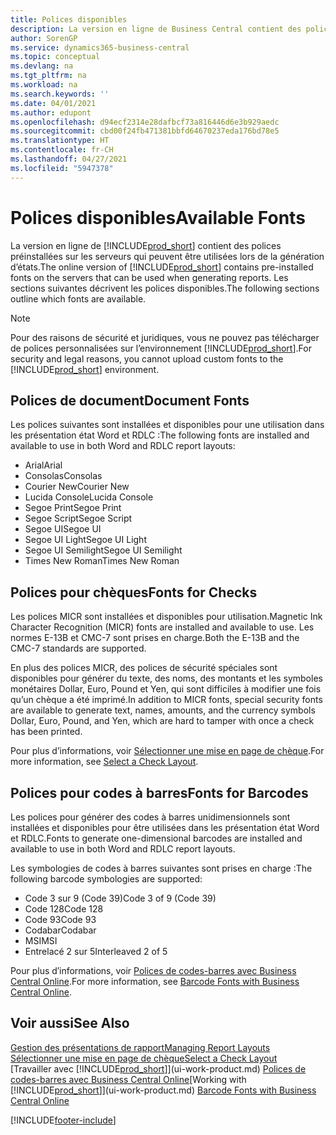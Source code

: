 ```yaml
---
title: Polices disponibles
description: La version en ligne de Business Central contient des polices préinstallées sur les serveurs qui peuvent être utilisées lors de la génération d’états.
author: SorenGP
ms.service: dynamics365-business-central
ms.topic: conceptual
ms.devlang: na
ms.tgt_pltfrm: na
ms.workload: na
ms.search.keywords: ''
ms.date: 04/01/2021
ms.author: edupont
ms.openlocfilehash: d94ecf2314e28dafbcf73a816446d6e3b929aedc
ms.sourcegitcommit: cbd00f24fb471381bbfd64670237eda176bd78e5
ms.translationtype: HT
ms.contentlocale: fr-CH
ms.lasthandoff: 04/27/2021
ms.locfileid: "5947378"
---
```

# <a name="available-fonts"></a><span data-ttu-id="e1fc1-103">Polices disponibles</span><span class="sxs-lookup"><span data-stu-id="e1fc1-103">Available Fonts</span></span>

<span data-ttu-id="e1fc1-104">La version en ligne de [!INCLUDE[prod_short](includes/prod_short.md)] contient des polices préinstallées sur les serveurs qui peuvent être utilisées lors de la génération d’états.</span><span class="sxs-lookup"><span data-stu-id="e1fc1-104">The online version of [!INCLUDE[prod_short](includes/prod_short.md)] contains pre-installed fonts on the servers that can be used when generating reports.</span></span> <span data-ttu-id="e1fc1-105">Les sections suivantes décrivent les polices disponibles.</span><span class="sxs-lookup"><span data-stu-id="e1fc1-105">The following sections outline which fonts are available.</span></span>

> [!NOTE]
> <span data-ttu-id="e1fc1-106">Pour des raisons de sécurité et juridiques, vous ne pouvez pas télécharger de polices personnalisées sur l’environnement [!INCLUDE[prod_short](includes/prod_short.md)].</span><span class="sxs-lookup"><span data-stu-id="e1fc1-106">For security and legal reasons, you cannot upload custom fonts to the [!INCLUDE[prod_short](includes/prod_short.md)] environment.</span></span>

## <a name="document-fonts"></a><span data-ttu-id="e1fc1-107">Polices de document</span><span class="sxs-lookup"><span data-stu-id="e1fc1-107">Document Fonts</span></span>

<span data-ttu-id="e1fc1-108">Les polices suivantes sont installées et disponibles pour une utilisation dans les présentation état Word et RDLC :</span><span class="sxs-lookup"><span data-stu-id="e1fc1-108">The following fonts are installed and available to use in both Word and RDLC report layouts:</span></span>

* <span data-ttu-id="e1fc1-109">Arial</span><span class="sxs-lookup"><span data-stu-id="e1fc1-109">Arial</span></span>
* <span data-ttu-id="e1fc1-110">Consolas</span><span class="sxs-lookup"><span data-stu-id="e1fc1-110">Consolas</span></span>
* <span data-ttu-id="e1fc1-111">Courier New</span><span class="sxs-lookup"><span data-stu-id="e1fc1-111">Courier New</span></span>
* <span data-ttu-id="e1fc1-112">Lucida Console</span><span class="sxs-lookup"><span data-stu-id="e1fc1-112">Lucida Console</span></span>
* <span data-ttu-id="e1fc1-113">Segoe Print</span><span class="sxs-lookup"><span data-stu-id="e1fc1-113">Segoe Print</span></span>
* <span data-ttu-id="e1fc1-114">Segoe Script</span><span class="sxs-lookup"><span data-stu-id="e1fc1-114">Segoe Script</span></span>
* <span data-ttu-id="e1fc1-115">Segoe UI</span><span class="sxs-lookup"><span data-stu-id="e1fc1-115">Segoe UI</span></span>
* <span data-ttu-id="e1fc1-116">Segoe UI Light</span><span class="sxs-lookup"><span data-stu-id="e1fc1-116">Segoe UI Light</span></span>
* <span data-ttu-id="e1fc1-117">Segoe UI Semilight</span><span class="sxs-lookup"><span data-stu-id="e1fc1-117">Segoe UI Semilight</span></span>
* <span data-ttu-id="e1fc1-118">Times New Roman</span><span class="sxs-lookup"><span data-stu-id="e1fc1-118">Times New Roman</span></span>

## <a name="fonts-for-checks"></a><span data-ttu-id="e1fc1-119">Polices pour chèques</span><span class="sxs-lookup"><span data-stu-id="e1fc1-119">Fonts for Checks</span></span>

<span data-ttu-id="e1fc1-120">Les polices MICR sont installées et disponibles pour utilisation.</span><span class="sxs-lookup"><span data-stu-id="e1fc1-120">Magnetic Ink Character Recognition (MICR) fonts are installed and available to use.</span></span> <span data-ttu-id="e1fc1-121">Les normes E-13B et CMC-7 sont prises en charge.</span><span class="sxs-lookup"><span data-stu-id="e1fc1-121">Both the E-13B and the CMC-7 standards are supported.</span></span>  

<span data-ttu-id="e1fc1-122">En plus des polices MICR, des polices de sécurité spéciales sont disponibles pour générer du texte, des noms, des montants et les symboles monétaires Dollar, Euro, Pound et Yen, qui sont difficiles à modifier une fois qu’un chèque a été imprimé.</span><span class="sxs-lookup"><span data-stu-id="e1fc1-122">In addition to MICR fonts, special security fonts are available to generate text, names, amounts, and the currency symbols Dollar, Euro, Pound, and Yen, which are hard to tamper with once a check has been printed.</span></span>  

<span data-ttu-id="e1fc1-123">Pour plus d’informations, voir [Sélectionner une mise en page de chèque](finance-how-define-check-layouts.md).</span><span class="sxs-lookup"><span data-stu-id="e1fc1-123">For more information, see [Select a Check Layout](finance-how-define-check-layouts.md).</span></span>  

## <a name="fonts-for-barcodes"></a><span data-ttu-id="e1fc1-124">Polices pour codes à barres</span><span class="sxs-lookup"><span data-stu-id="e1fc1-124">Fonts for Barcodes</span></span>
<span data-ttu-id="e1fc1-125">Les polices pour générer des codes à barres unidimensionnels sont installées et disponibles pour être utilisées dans les présentation état Word et RDLC.</span><span class="sxs-lookup"><span data-stu-id="e1fc1-125">Fonts to generate one-dimensional barcodes are installed and available to use in both Word and RDLC report layouts.</span></span>

<span data-ttu-id="e1fc1-126">Les symbologies de codes à barres suivantes sont prises en charge :</span><span class="sxs-lookup"><span data-stu-id="e1fc1-126">The following barcode symbologies are supported:</span></span>
* <span data-ttu-id="e1fc1-127">Code 3 sur 9 (Code 39)</span><span class="sxs-lookup"><span data-stu-id="e1fc1-127">Code 3 of 9 (Code 39)</span></span>
* <span data-ttu-id="e1fc1-128">Code 128</span><span class="sxs-lookup"><span data-stu-id="e1fc1-128">Code 128</span></span>
* <span data-ttu-id="e1fc1-129">Code 93</span><span class="sxs-lookup"><span data-stu-id="e1fc1-129">Code 93</span></span>
* <span data-ttu-id="e1fc1-130">Codabar</span><span class="sxs-lookup"><span data-stu-id="e1fc1-130">Codabar</span></span>
* <span data-ttu-id="e1fc1-131">MSI</span><span class="sxs-lookup"><span data-stu-id="e1fc1-131">MSI</span></span>
* <span data-ttu-id="e1fc1-132">Entrelacé 2 sur 5</span><span class="sxs-lookup"><span data-stu-id="e1fc1-132">Interleaved 2 of 5</span></span>

<span data-ttu-id="e1fc1-133">Pour plus d′informations, voir [Polices de codes-barres avec Business Central Online](/dynamics365/business-central/dev-itpro/developer/devenv-report-barcode-fonts).</span><span class="sxs-lookup"><span data-stu-id="e1fc1-133">For more information, see [Barcode Fonts with Business Central Online](/dynamics365/business-central/dev-itpro/developer/devenv-report-barcode-fonts).</span></span>

## <a name="see-also"></a><span data-ttu-id="e1fc1-134">Voir aussi</span><span class="sxs-lookup"><span data-stu-id="e1fc1-134">See Also</span></span>

[<span data-ttu-id="e1fc1-135">Gestion des présentations de rapport</span><span class="sxs-lookup"><span data-stu-id="e1fc1-135">Managing Report Layouts</span></span>](ui-manage-report-layouts.md)  
[<span data-ttu-id="e1fc1-136">Sélectionner une mise en page de chèque</span><span class="sxs-lookup"><span data-stu-id="e1fc1-136">Select a Check Layout</span></span>](finance-how-define-check-layouts.md)  
<span data-ttu-id="e1fc1-137">[Travailler avec [!INCLUDE[prod_short](includes/prod_short.md)]](ui-work-product.md)
[Polices de codes-barres avec Business Central Online](/dynamics365/business-central/dev-itpro/developer/devenv-report-barcode-fonts.md)</span><span class="sxs-lookup"><span data-stu-id="e1fc1-137">[Working with [!INCLUDE[prod_short](includes/prod_short.md)]](ui-work-product.md)
[Barcode Fonts with Business Central Online](/dynamics365/business-central/dev-itpro/developer/devenv-report-barcode-fonts.md)</span></span>

[!INCLUDE[footer-include](includes/footer-banner.md)]

